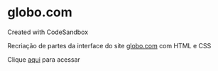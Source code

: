 # globo.com
Created with CodeSandbox
<p>Recriação de partes da interface do site <a href="https://www.globo.com/" target="_blank"> globo.com</a> com HTML e CSS</p>
<p>Clique <a href="https://hmgxb.csb.app/" target="_blank">aqui</a> para acessar</p>
